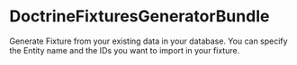 DoctrineFixturesGeneratorBundle
===============================

Generate Fixture from your existing data in your database. You can specify the Entity name and the IDs you want to import in your fixture.
